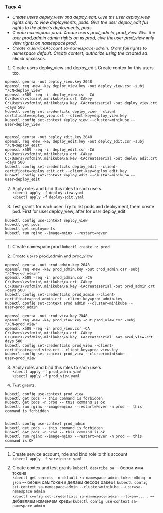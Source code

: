 ### Таск 4 ###  
- *Create users deploy_view and deploy_edit. Give the user deploy_view rights only to view deployments, pods. Give the user deploy_edit full rights to the objects deployments, pods.*  
- *Create namespace prod. Create users prod_admin, prod_view. Give the user prod_admin admin rights on ns prod, give the user prod_view only view rights on namespace prod.*  
- *Create a serviceAccount sa-namespace-admin. Grant full rights to namespace default. Create context, authorize using the created sa, check accesses.*  

1. Create users deploy_view and deploy_edit. Create contex for this users too.    
```
openssl genrsa -out deploy_view.key 2048
openssl req -new -key deploy_view.key -out deploy_view.csr -subj "/CN=deploy_view"
openssl x509 -req -in deploy_view.csr -CA C:\Users\vsfomin\.minikube\ca.crt -CAkey C:\Users\vsfomin\.minikube\ca.key -CAcreateserial -out deploy_view.crt -days 500
kubectl config set-credentials deploy_view --client-certificate=deploy_view.crt --client-key=deploy_view.key
kubectl config set-context deploy_view --cluster=minikube --user=deploy_view


openssl genrsa -out deploy_edit.key 2048
openssl req -new -key deploy_edit.key -out deploy_edit.csr -subj "/CN=deploy_edit"
openssl x509 -req -in deploy_edit.csr -CA C:\Users\vsfomin\.minikube\ca.crt -CAkey C:\Users\vsfomin\.minikube\ca.key -CAcreateserial -out deploy_edit.crt -days 500
kubectl config set-credentials deploy_edit --client-certificate=deploy_edit.crt --client-key=deploy_edit.key
kubectl config set-context deploy_edit --cluster=minikube --user=deploy_edit

```

2. Apply roles and bind this roles to each users     
`kubectl apply -f deploy-view.yaml`  
`kubectl apply -f deploy-edit.yaml`  

3. Test grants for each user. Try to list pods and deployment, them create pod. First for user deploy_view, after for user deploy_edit
```
kubectl config use-context deploy_view
kubectl get pods
kubectl get deployments
kubectl run nginx --image=nginx --restart=Never

```  
---
1. Create namespace prod
`kubectl create ns prod`

2. Create users prod_admin and prod_view
```
openssl genrsa -out prod_admin.key 2048
openssl req -new -key prod_admin.key -out prod_admin.csr -subj "/CN=prod_admin"
openssl x509 -req -in prod_admin.csr -CA C:\Users\vsfomin\.minikube\ca.crt -CAkey C:\Users\vsfomin\.minikube\ca.key -CAcreateserial -out prod_admin.crt -days 500
kubectl config set-credentials prod_admin --client-certificate=prod_admin.crt --client-key=prod_admin.key
kubectl config set-context prod_admin --cluster=minikube --user=prod_admin

openssl genrsa -out prod_view.key 2048
openssl req -new -key prod_view.key -out prod_view.csr -subj "/CN=prod_view"
openssl x509 -req -in prod_view.csr -CA C:\Users\vsfomin\.minikube\ca.crt -CAkey C:\Users\vsfomin\.minikube\ca.key -CAcreateserial -out prod_view.crt -days 500
kubectl config set-credentials prod_view --client-certificate=prod_view.crt --client-key=prod_view.key
kubectl config set-context prod_view --cluster=minikube --user=prod_view
```

3. Apply roles and bind this roles to each users     
`kubectl apply -f prod_admin.yaml`  
`kubectl apply -f prod_view.yaml`  

4. Test grants:
```
kubectl config use-context prod_view
kubectl get pods -- this command is forbidden 
kubectl get pods -n prod -- this command is ok
kubectl run nginx --image=nginx --restart=Never -n prod -- this command is forbidden


kubectl config use-context prod_admin
kubectl get pods -- this command is forbidden 
kubectl get pods -n prod -- this command is ok
kubectl run nginx --image=nginx --restart=Never -n prod -- this command is OK
```

---

1. Create service account, role and bind role to this account  
`kubectl apply -f serviceacc.yaml`

2. Create contex and test grants
`kubectl describe sa` -- берем имя токена  
`kubectl get secrets -n default sa-namespace-admin-token-m8dbq -o json`  -- берем сам токен и делаем decode base64
`kubectl config set-context sa-namespace-admin --cluster=minikube --user=sa-namespace-admin`  
`kubectl config set-credentials sa-namespace-admin --token=.....` -- добавляем изменяем креды
`kubectl config use-context sa-namespace-admin`  
